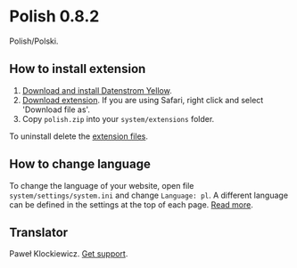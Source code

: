 Polish 0.8.2
============
Polish/Polski.

## How to install extension

1. [Download and install Datenstrom Yellow](https://github.com/datenstrom/yellow/).
2. [Download extension](https://github.com/datenstrom/yellow-extensions/raw/master/zip/polish.zip). If you are using Safari, right click and select 'Download file as'.
3. Copy `polish.zip` into your `system/extensions` folder.

To uninstall delete the [extension files](extension.ini).

## How to change language

To change the language of your website, open file `system/settings/system.ini` and change `Language: pl`. A different language can be defined in the settings at the top of each page. [Read more](https://developers.datenstrom.se/help/adjusting-system#system-settings).

## Translator

Paweł Klockiewicz. [Get support](https://developers.datenstrom.se/help/support).
